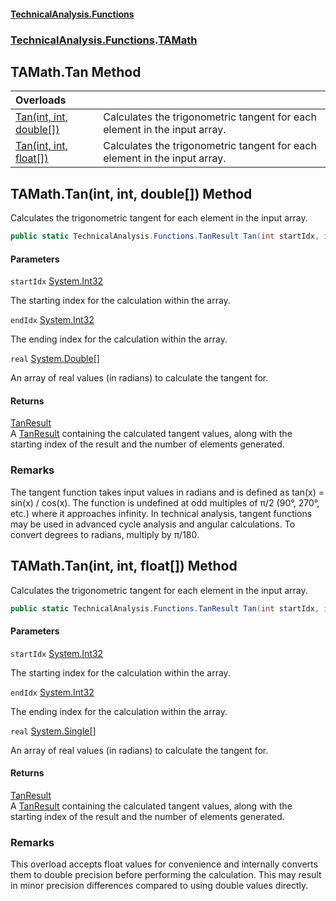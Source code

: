 #### [TechnicalAnalysis\.Functions](Atypical.TechnicalAnalysis.Functions.md 'Atypical\.TechnicalAnalysis\.Functions')
### [TechnicalAnalysis\.Functions](Atypical.TechnicalAnalysis.Functions.md#TechnicalAnalysis.Functions 'TechnicalAnalysis\.Functions').[TAMath](TAMath.md 'TechnicalAnalysis\.Functions\.TAMath')

## TAMath\.Tan Method

| Overloads | |
| :--- | :--- |
| [Tan\(int, int, double\[\]\)](TAMath.Tan.md#TechnicalAnalysis.Functions.TAMath.Tan(int,int,double[]) 'TechnicalAnalysis\.Functions\.TAMath\.Tan\(int, int, double\[\]\)') | Calculates the trigonometric tangent for each element in the input array\. |
| [Tan\(int, int, float\[\]\)](TAMath.Tan.md#TechnicalAnalysis.Functions.TAMath.Tan(int,int,float[]) 'TechnicalAnalysis\.Functions\.TAMath\.Tan\(int, int, float\[\]\)') | Calculates the trigonometric tangent for each element in the input array\. |

<a name='TechnicalAnalysis.Functions.TAMath.Tan(int,int,double[])'></a>

## TAMath\.Tan\(int, int, double\[\]\) Method

Calculates the trigonometric tangent for each element in the input array\.

```csharp
public static TechnicalAnalysis.Functions.TanResult Tan(int startIdx, int endIdx, double[] real);
```
#### Parameters

<a name='TechnicalAnalysis.Functions.TAMath.Tan(int,int,double[]).startIdx'></a>

`startIdx` [System\.Int32](https://docs.microsoft.com/en-us/dotnet/api/System.Int32 'System\.Int32')

The starting index for the calculation within the array\.

<a name='TechnicalAnalysis.Functions.TAMath.Tan(int,int,double[]).endIdx'></a>

`endIdx` [System\.Int32](https://docs.microsoft.com/en-us/dotnet/api/System.Int32 'System\.Int32')

The ending index for the calculation within the array\.

<a name='TechnicalAnalysis.Functions.TAMath.Tan(int,int,double[]).real'></a>

`real` [System\.Double](https://docs.microsoft.com/en-us/dotnet/api/System.Double 'System\.Double')[\[\]](https://docs.microsoft.com/en-us/dotnet/api/System.Array 'System\.Array')

An array of real values \(in radians\) to calculate the tangent for\.

#### Returns
[TanResult](TanResult.md 'TechnicalAnalysis\.Functions\.TanResult')  
A [TanResult](TanResult.md 'TechnicalAnalysis\.Functions\.TanResult') containing the calculated tangent values, 
along with the starting index of the result and the number of elements generated\.

### Remarks
The tangent function takes input values in radians and is defined as tan\(x\) = sin\(x\) / cos\(x\)\.
The function is undefined at odd multiples of π/2 \(90°, 270°, etc\.\) where it approaches infinity\.
In technical analysis, tangent functions may be used in advanced cycle analysis and angular calculations\.
To convert degrees to radians, multiply by π/180\.

<a name='TechnicalAnalysis.Functions.TAMath.Tan(int,int,float[])'></a>

## TAMath\.Tan\(int, int, float\[\]\) Method

Calculates the trigonometric tangent for each element in the input array\.

```csharp
public static TechnicalAnalysis.Functions.TanResult Tan(int startIdx, int endIdx, float[] real);
```
#### Parameters

<a name='TechnicalAnalysis.Functions.TAMath.Tan(int,int,float[]).startIdx'></a>

`startIdx` [System\.Int32](https://docs.microsoft.com/en-us/dotnet/api/System.Int32 'System\.Int32')

The starting index for the calculation within the array\.

<a name='TechnicalAnalysis.Functions.TAMath.Tan(int,int,float[]).endIdx'></a>

`endIdx` [System\.Int32](https://docs.microsoft.com/en-us/dotnet/api/System.Int32 'System\.Int32')

The ending index for the calculation within the array\.

<a name='TechnicalAnalysis.Functions.TAMath.Tan(int,int,float[]).real'></a>

`real` [System\.Single](https://docs.microsoft.com/en-us/dotnet/api/System.Single 'System\.Single')[\[\]](https://docs.microsoft.com/en-us/dotnet/api/System.Array 'System\.Array')

An array of real values \(in radians\) to calculate the tangent for\.

#### Returns
[TanResult](TanResult.md 'TechnicalAnalysis\.Functions\.TanResult')  
A [TanResult](TanResult.md 'TechnicalAnalysis\.Functions\.TanResult') containing the calculated tangent values, 
along with the starting index of the result and the number of elements generated\.

### Remarks
This overload accepts float values for convenience and internally converts them to double precision
before performing the calculation\. This may result in minor precision differences compared to 
using double values directly\.
